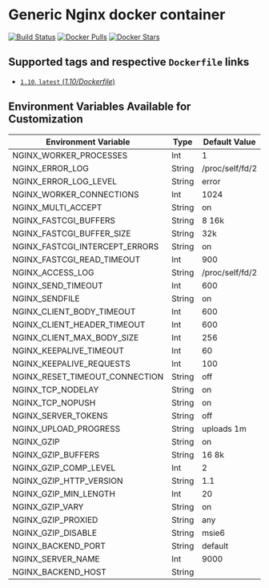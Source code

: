 # Generic Nginx docker container

[![Build Status](https://travis-ci.org/wodby/nginx.svg?branch=master)](https://travis-ci.org/wodby/nginx)
[![Docker Pulls](https://img.shields.io/docker/pulls/wodby/nginx.svg)](https://hub.docker.com/r/wodby/nginx)
[![Docker Stars](https://img.shields.io/docker/stars/wodby/nginx.svg)](https://hub.docker.com/r/wodby/nginx)

## Supported tags and respective `Dockerfile` links

- [`1.10`, `latest` (*1.10/Dockerfile*)](https://github.com/wodby/nginx/tree/master/1.10/Dockerfile)

## Environment Variables Available for Customization

| Environment Variable | Type | Default Value | Description |
| -------------------- | -----| ------------- | ----------- |
| NGINX_WORKER_PROCESSES                | Int    | 1               | |
| NGINX_ERROR_LOG                       | String | /proc/self/fd/2 | |
| NGINX_ERROR_LOG_LEVEL                 | String | error           | |
| NGINX_WORKER_CONNECTIONS              | Int    | 1024            | |
| NGINX_MULTI_ACCEPT                    | String | on              | |
| NGINX_FASTCGI_BUFFERS                 | String | 8 16k           | |
| NGINX_FASTCGI_BUFFER_SIZE             | String | 32k             | |
| NGINX_FASTCGI_INTERCEPT_ERRORS        | String | on              | |
| NGINX_FASTCGI_READ_TIMEOUT            | Int    | 900             | |
| NGINX_ACCESS_LOG                      | String | /proc/self/fd/2 | |
| NGINX_SEND_TIMEOUT                    | Int    | 600             | |
| NGINX_SENDFILE                        | String | on              | |
| NGINX_CLIENT_BODY_TIMEOUT             | Int    | 600             | |
| NGINX_CLIENT_HEADER_TIMEOUT           | Int    | 600             | |
| NGINX_CLIENT_MAX_BODY_SIZE            | Int    | 256             | |
| NGINX_KEEPALIVE_TIMEOUT               | Int    | 60              | |
| NGINX_KEEPALIVE_REQUESTS              | Int    | 100             | |
| NGINX_RESET_TIMEOUT_CONNECTION        | String | off             | |
| NGINX_TCP_NODELAY                     | String | on              | |
| NGINX_TCP_NOPUSH                      | String | on              | |
| NGINX_SERVER_TOKENS                   | String | off             | |
| NGINX_UPLOAD_PROGRESS                 | String | uploads 1m      | |
| NGINX_GZIP                            | String | on              | |
| NGINX_GZIP_BUFFERS                    | String | 16 8k           | |
| NGINX_GZIP_COMP_LEVEL                 | Int    | 2               | |
| NGINX_GZIP_HTTP_VERSION               | String | 1.1             | |
| NGINX_GZIP_MIN_LENGTH                 | Int    | 20              | |
| NGINX_GZIP_VARY                       | String | on              | |
| NGINX_GZIP_PROXIED                    | String | any             | |
| NGINX_GZIP_DISABLE                    | String | msie6           | |
| NGINX_BACKEND_PORT                    | String | default         | |
| NGINX_SERVER_NAME                     | Int    | 9000            | |
| NGINX_BACKEND_HOST                    | String |                 | |
